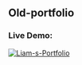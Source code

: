 ## Old-portfolio

### Live Demo:

[![Liam-s-Portfolio](https://github.com/MohamedAbirou/Old-portfolio/assets/109366637/15b1daae-2d25-47a9-abd6-b966f278b7a4)](https://mohamedabirou.onrender.com/)
